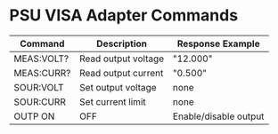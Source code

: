 # PSU VISA Adapter Commands

| Command                | Description                       | Response Example |
|------------------------|-----------------------------------|------------------|
| MEAS:VOLT?             | Read output voltage               | "12.000"         |
| MEAS:CURR?             | Read output current               | "0.500"          |
| SOUR:VOLT <value>      | Set output voltage                | none             |
| SOUR:CURR <value>      | Set current limit                  | none             |
| OUTP ON|OFF            | Enable/disable output              | none             |
